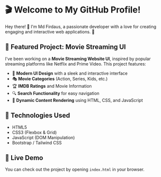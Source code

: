# 🎬 Welcome to My GitHub Profile!

Hey there! 👋 I'm Md Firdaus, a passionate developer with a love for creating engaging and interactive web applications. 🚀 

## 📌 Featured Project: Movie Streaming UI
I've been working on a **Movie Streaming Website UI**, inspired by popular streaming platforms like Netflix and Prime Video. This project features:
- 🌟 **Modern UI Design** with a sleek and interactive interface
- 🎭 **Movie Categories** (Action, Series, Kids, etc.)
- 🏆 **IMDB Ratings** and Movie Information
- 🔍 **Search Functionality** for easy navigation
- 🎥 **Dynamic Content Rendering** using HTML, CSS, and JavaScript

## 🔧 Technologies Used
- HTML5
- CSS3 (Flexbox & Grid)
- JavaScript (DOM Manipulation)
- Bootstrap / Tailwind CSS

## 🚀 Live Demo
You can check out the project by opening `index.html` in your browser.


